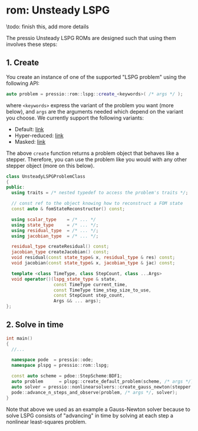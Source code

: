
# rom: Unsteady LSPG

\todo: finish this, add more details

The pressio Unsteady LSPG ROMs are designed such that
using them involves these steps:

## 1. Create

You create an instance of one of the supported "LSPG problem" using the following API:

```cpp
auto problem = pressio::rom::lspg::create_<keywords>( /* args */ );
```

where `<keywords>` express the variant of the problem you want (more below),
and `args` are the arguments needed which depend on the variant you choose.
We currently support the following variants:

- Default: [link](md_pages_components_rom_lspg_default.html)
- Hyper-reduced: [link](md_pages_components_rom_lspg_hypred.html)
- Masked: [link](md_pages_components_rom_lspg_masked.html)

The above `create` function returns a problem object that behaves like a stepper.
Therefore, you can use the problem like
you would with any other stepper object (more on this below).


```cpp
class UnsteadyLSPGProblemClass
{
public:
  using traits = /* nested typedef to access the problem's traits */;

  // const ref to the object knowing how to reconstruct a FOM state
  const auto & fomStateReconstructor() const;

  using scalar_type    = /* ... */
  using state_type     = /* ... */;
  using residual_type  = /* ... */;
  using jacobian_type  = /* ... */;

  residual_type createResidual() const;
  jacobian_type createJacobian() const;
  void residual(const state_type& x, residual_type & res) const;
  void jacobian(const state_type& x, jacobian_type & jac) const;

  template <class TimeType, class StepCount, class ...Args>
  void operator()(lspg_state_type & state,
				  const TimeType current_time,
				  const TimeType time_step_size_to_use,
				  const StepCount step_count,
				  Args && ... args);
};
```

## 2. Solve in time

```cpp
int main()
{
  //...

  namespace pode  = pressio::ode;
  namespace plspg = pressio::rom::lspg;

  const auto scheme = pdoe::StepScheme:BDF1;
  auto problem      = plspg::create_default_problem(scheme, /* args */);
  auto solver = pressio::nonlinearsolvers::create_gauss_newton(stepper, /* args */);
  pode::advance_n_steps_and_observe(problem, /* args */, solver);
}
```

Note that above we used as an example a Gauss-Newton solver because to solve
LSPG consists of "advancing" in time by solving at each step a
nonlinear least-squares problem.
